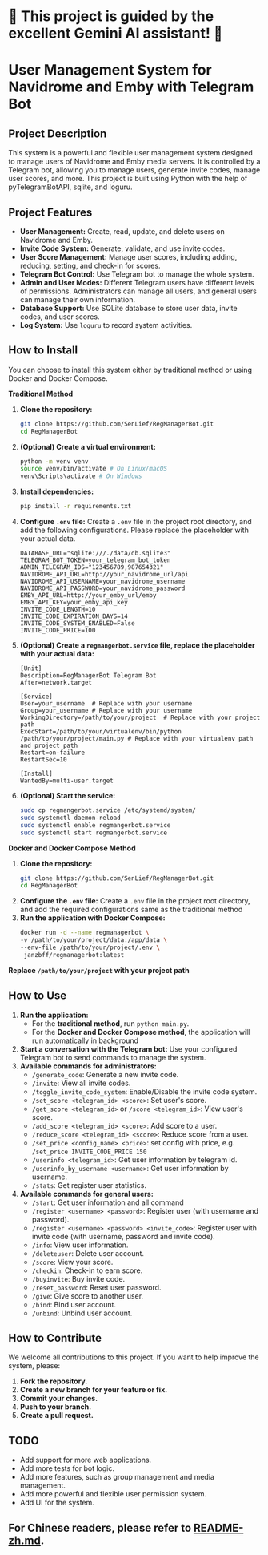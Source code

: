 # 🚀 This project is guided by the excellent Gemini AI assistant! 🤖

# User Management System for Navidrome and Emby with Telegram Bot

## Project Description

This system is a powerful and flexible user management system designed to manage users of Navidrome and Emby media servers. It is controlled by a Telegram bot, allowing you to manage users, generate invite codes, manage user scores, and more. This project is built using Python with the help of pyTelegramBotAPI, sqlite, and loguru.

## Project Features

-   **User Management:** Create, read, update, and delete users on Navidrome and Emby.
-   **Invite Code System:** Generate, validate, and use invite codes.
-   **User Score Management:** Manage user scores, including adding, reducing, setting, and check-in for scores.
-   **Telegram Bot Control:** Use Telegram bot to manage the whole system.
-   **Admin and User Modes:** Different Telegram users have different levels of permissions. Administrators can manage all users, and general users can manage their own information.
-   **Database Support:** Use SQLite database to store user data, invite codes, and user scores.
-   **Log System:** Use `loguru` to record system activities.

## How to Install

You can choose to install this system either by traditional method or using Docker and Docker Compose.

**Traditional Method**

1.  **Clone the repository:**
    ```bash
    git clone https://github.com/SenLief/RegManagerBot.git
    cd RegManagerBot
    ```
2.  **(Optional) Create a virtual environment:**
    ```bash
    python -m venv venv
    source venv/bin/activate # On Linux/macOS
    venv\Scripts\activate # On Windows
    ```
3.  **Install dependencies:**
    ```bash
    pip install -r requirements.txt
    ```
4.  **Configure `.env` file:** Create a `.env` file in the project root directory, and add the following configurations. Please replace the placeholder with your actual data.
    ```
    DATABASE_URL="sqlite:///./data/db.sqlite3"
    TELEGRAM_BOT_TOKEN=your_telegram_bot_token
    ADMIN_TELEGRAM_IDS="123456789,987654321"
    NAVIDROME_API_URL=http://your_navidrome_url/api
    NAVIDROME_API_USERNAME=your_navidrome_username
    NAVIDROME_API_PASSWORD=your_navidrome_password
    EMBY_API_URL=http://your_emby_url/emby
    EMBY_API_KEY=your_emby_api_key
    INVITE_CODE_LENGTH=10
    INVITE_CODE_EXPIRATION_DAYS=14
    INVITE_CODE_SYSTEM_ENABLED=False
    INVITE_CODE_PRICE=100
    ```
5.  **(Optional) Create a `regmangerbot.service` file, replace the placeholder with your actual data:**
    ```
    [Unit]
    Description=RegManagerBot Telegram Bot
    After=network.target

    [Service]
    User=your_username  # Replace with your username
    Group=your_username # Replace with your username
    WorkingDirectory=/path/to/your/project  # Replace with your project path
    ExecStart=/path/to/your/virtualenv/bin/python /path/to/your/project/main.py # Replace with your virtualenv path and project path
    Restart=on-failure
    RestartSec=10

    [Install]
    WantedBy=multi-user.target
    ```
6.  **(Optional) Start the service:**
    ```bash
    sudo cp regmangerbot.service /etc/systemd/system/
    sudo systemctl daemon-reload
    sudo systemctl enable regmangerbot.service
    sudo systemctl start regmangerbot.service
    ```

**Docker and Docker Compose Method**

1. **Clone the repository:**
    ```bash
    git clone https://github.com/SenLief/RegManagerBot.git
    cd RegManagerBot
    ```
2. **Configure the `.env` file:** Create a `.env` file in the project root directory, and add the required configurations same as the traditional method
3.  **Run the application with Docker Compose:**
    ```bash
    docker run -d --name regmanagerbot \
    -v /path/to/your/project/data:/app/data \
    --env-file /path/to/your/project/.env \
     janzbff/regmanagerbot:latest
    ```
   **Replace `/path/to/your/project` with your project path**

## How to Use

1.  **Run the application:**
    - For the **traditional method**, run `python main.py`.
    - For the **Docker and Docker Compose method**, the application will run automatically in background
2.  **Start a conversation with the Telegram bot:** Use your configured Telegram bot to send commands to manage the system.
3.  **Available commands for administrators:**
    -   `/generate_code`: Generate a new invite code.
    -   `/invite`: View all invite codes.
    -   `/toggle_invite_code_system`: Enable/Disable the invite code system.
    -   `/set_score <telegram_id> <score>`: Set user's score.
    -   `/get_score <telegram_id>` or `/score <telegram_id>`: View user's score.
    -   `/add_score <telegram_id> <score>`: Add score to a user.
    -   `/reduce_score <telegram_id> <score>`: Reduce score from a user.
    -   `/set_price <config_name> <price>`: set config with price, e.g. `/set_price INVITE_CODE_PRICE 150`
    -   `/userinfo <telegram_id>`: Get user information by telegram id.
    -   `/userinfo_by_username <username>`: Get user information by username.
    -   `/stats`: Get register user statistics.
4.  **Available commands for general users:**
    -   `/start`: Get user information and all command
    -   `/register <username> <password>`: Register user (with username and password).
    -   `/register <username> <password> <invite_code>`: Register user with invite code (with username, password and invite code).
    -   `/info`: View user information.
    -   `/deleteuser`: Delete user account.
    -  `/score`: View your score.
    -  `/checkin`: Check-in to earn score.
    -   `/buyinvite`: Buy invite code.
    -   `/reset_password`: Reset user password.
    -   `/give`: Give score to another user.
    -   `/bind`: Bind user account.
    -  `/unbind`: Unbind user account.

## How to Contribute

We welcome all contributions to this project. If you want to help improve the system, please:

1.  **Fork the repository.**
2.  **Create a new branch for your feature or fix.**
3.  **Commit your changes.**
4.  **Push to your branch.**
5.  **Create a pull request.**

## TODO

-   Add support for more web applications.
-   Add more tests for bot logic.
-   Add more features, such as group management and media management.
-   Add more powerful and flexible user permission system.
-   Add UI for the system.

## For Chinese readers, please refer to [README-zh.md](README-zh.md).